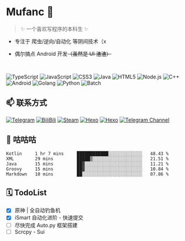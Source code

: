<img align="right" src="https://github-readme-stats.vercel.app/api?username=Mufanc&show_icons=true&custom_title=Dashboard&hide_border=true" alt=""/>

# Mufanc 👀

> ✨ 一个喜欢写程序的本科生 ✨

<img align="right" src="https://github-readme-stats.vercel.app/api/top-langs?username=Mufanc&layout=compact&count_private=false&hide_border=true" alt="">

* 专注于 爬虫/逆向/自动化 等阴间技术（x

* 偶尔搞点 Android 开发<del>（虽然是 UI 渣渣）</del>

<br/>

![TypeScript](https://img.shields.io/badge/-TypeScript-3178c6?style=flat-square&logo=TypeScript&logoColor=fff)
![JavaScript](https://img.shields.io/badge/-JavaScript-e5cd0c?style=flat-square&logo=JavaScript&logoColor=000)
![CSS3](https://img.shields.io/badge/-CSS3-1572b6?style=flat-square&logo=CSS3&labelColor=1572b6)
![Java](https://img.shields.io/badge/-Java-ce0000?style=flat-square&logo=Java&logoColor=fff)
![HTML5](https://img.shields.io/badge/-HTML5-e34f26?style=flat-square&logo=HTML5&logoColor=fff)
![Node.js](https://img.shields.io/badge/-Node.js-339933?style=flat-square&logo=Node.js&logoColor=fff)
![C++](https://img.shields.io/badge/-C%2b%2b-cc961c?style=flat-square&logo=C%2b%2b&logoColor=fff)
![Android](https://img.shields.io/badge/-Android-3ddc84?style=flat-square&logo=android&logoColor=fff)
![Golang](https://img.shields.io/badge/-Golang-00add8?style=flat-square&logo=go&logoColor=fff)
![Python](https://img.shields.io/badge/-Python-3776ab?style=flat-square&logo=python&logoColor=fff)
![Batch](https://img.shields.io/badge/-Batch-4d4d4d?style=flat-square&logo=windows%20terminal&logoColor=fff)

## 📫 联系方式

[![Telegram](https://img.shields.io/badge/Telegram-3db6f1?style=flat-square&logo=Telegram&logoColor=2ca5e0)](https://t.me/Mufanc)
[![BiliBili](https://img.shields.io/badge/-N00bly-00a1d6?style=flat-square&logo=bilibili&logoColor=fff)](https://space.bilibili.com/27183811)
[![Steam](https://img.shields.io/badge/-Mufanc-000000?style=flat-square&logo=steam&logoColor=white&labelColor=000000)](https://steamcommunity.com/id/Mufanc)
[![Hexo](https://img.shields.io/badge/-Hexo-0e83cd?style=flat-square&logo=hexo&logoColor=white)](https://mufanc.xyz/)
[![Hexo](https://img.shields.io/badge/-Hexo%20Gitee-c71d23?style=flat-square&logo=gitee&logoColor=white)](https://mufanc.gitee.io/)
[![Telegram Channel](https://img.shields.io/badge/Telegram%20Channel-3db6f1?style=flat-square&logo=Telegram&logoColor=2ca5e0)](https://t.me/mufanc_wf)

## 🤔 咕咕咕

<!--START_SECTION:waka-->
```text
Kotlin     1 hr 7 mins     ████████████░░░░░░░░░░░░░   48.43 % 
XML        29 mins         █████▒░░░░░░░░░░░░░░░░░░░   21.51 % 
Java       15 mins         ██▓░░░░░░░░░░░░░░░░░░░░░░   11.21 % 
Groovy     15 mins         ██▓░░░░░░░░░░░░░░░░░░░░░░   10.84 % 
Markdown   10 mins         ██░░░░░░░░░░░░░░░░░░░░░░░   07.86 % 
```
<!--END_SECTION:waka-->

[comment]: <> (![Wakatime Stats]&#40;https://github-readme-stats.vercel.app/api/wakatime?username=Mufanc&layout=compact&hide=Text,XML&#41;)

## 🗓️ TodoList

- [x] 原神 | 全自动钓鱼机
- [x] iSmart 自动化进阶 - 快速提交
- [ ] 尽快完成 Auto.py 框架搭建
- [ ] Scrcpy - Sui
